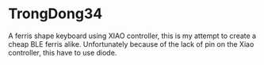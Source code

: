 # TrongDong34
A ferris shape keyboard using XIAO controller, this is my attempt to create a cheap BLE ferris alike. Unfortunately because of the lack of pin on the Xiao controller, this have to use diode.
